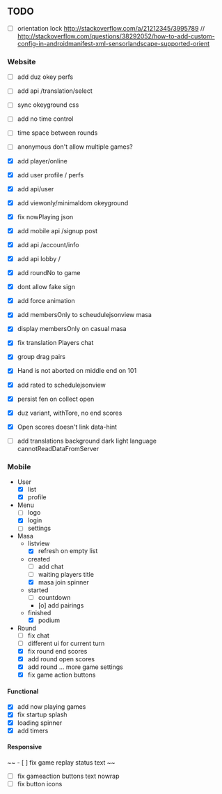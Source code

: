 ## TODO

- [ ] orientation lock http://stackoverflow.com/a/21212345/3995789
  //   http://stackoverflow.com/questions/38292052/how-to-add-custom-config-in-androidmanifest-xml-sensorlandscape-supported-orient

### Website

- [ ] add duz okey perfs
- [ ] add api /translation/select
- [ ] sync okeyground css
- [ ] add no time control
- [ ] time space between rounds
- [ ] anonymous don't allow multiple games?
- [x] add player/online
- [x] add user profile / perfs
- [x] add api/user
- [x] add viewonly/minimaldom okeyground
- [x] fix nowPlaying json
- [x] add mobile api /signup post
- [x] add api /account/info
- [x] add api lobby /
- [x] add roundNo to game
- [x] dont allow fake sign

- [x] add force animation
- [x] add membersOnly to scheudulejsonview masa
- [x] display membersOnly on casual masa
- [x] fix translation Players chat

- [x] group drag pairs
- [x] Hand is not aborted on middle end on 101
- [x] add rated to schedulejsonview
- [x] persist fen on collect open
- [x] duz variant, withTore, no end scores
- [x] Open scores doesn't link data-hint
- [ ] add translations
    background
    dark
    light
    language
    cannotReadDataFromServer

### Mobile

* User
  - [x] list
  - [x] profile

* Menu
  - [ ] logo
  - [x] login
  - [ ] settings

* Masa
  * listview
    - [x] refresh on empty list
  * created
    - [ ] add chat
    - [ ] waiting players title
    - [x] masa join spinner
  * started
    - [ ] countdown
    - [o] add pairings
  * finished
    - [x] podium

* Round
  - [ ] fix chat
  - [ ] different ui for current turn
  - [x] fix round end scores
  - [x] add round open scores
  - [x] add round ... more game settings
  - [x] fix game action buttons

#### Functional
  - [x] add now playing games
  - [x] fix startup splash
  - [x] loading spinner
  - [x] add timers

  #### Responsive
  ~~ - [ ] fix game replay status text ~~
  - [ ] fix gameaction buttons text nowrap
  - [ ] fix button icons
